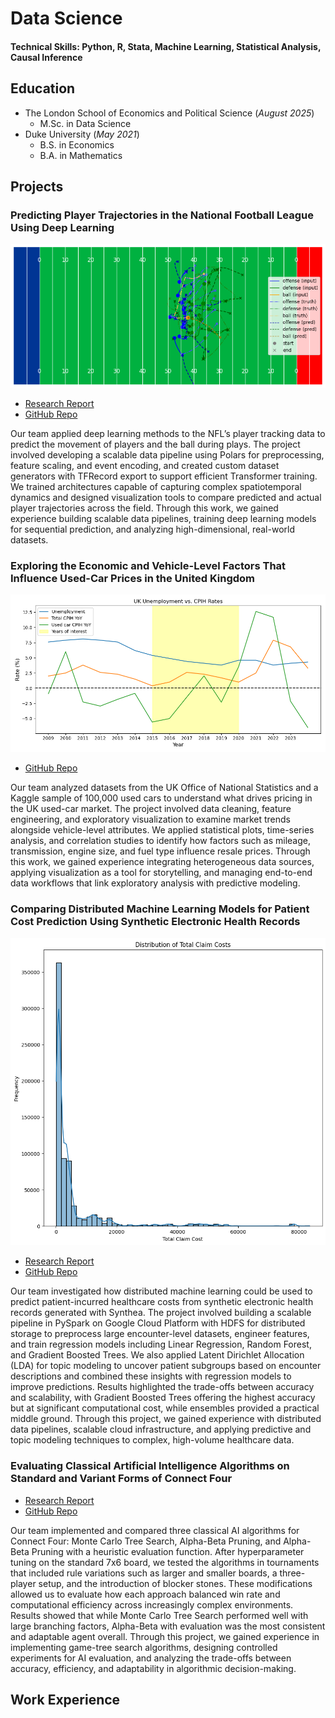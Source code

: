 # Data Science
#### Technical Skills: Python, R, Stata, Machine Learning, Statistical Analysis, Causal Inference

## Education
- The London School of Economics and Political Science (_August 2025_)
  - M.Sc. in Data Science
- Duke University (_May 2021_)
  - B.S. in Economics
  - B.A. in Mathematics

## Projects
### Predicting Player Trajectories in the National Football League Using Deep Learning
![NFL Trajectories](/assets/img/Predicted-NFL-play.png)
- [Research Report](/projects/NFL-player-trajectories.pdf)
- [GitHub Repo](https://github.com/pholmes116/NFL-player-trajectories-public)

Our team applied deep learning methods to the NFL’s player tracking data to predict the movement of players and the ball during plays. The project involved developing a scalable data pipeline using Polars for preprocessing, feature scaling, and event encoding, and created custom dataset generators with TFRecord export to support efficient Transformer training. We trained architectures capable of capturing complex spatiotemporal dynamics and designed visualization tools to compare predicted and actual player trajectories across the field. Through this work, we gained experience building scalable data pipelines, training deep learning models for sequential prediction, and analyzing high-dimensional, real-world datasets.

### Exploring the Economic and Vehicle-Level Factors That Influence Used-Car Prices in the United Kingdom
![UK Used Cars](/assets/img/UK-unemployment-vs-CPIH.png)
- [GitHub Repo](https://github.com/pholmes116/UK-used-car-prices-public)

Our team analyzed datasets from the UK Office of National Statistics and a Kaggle sample of 100,000 used cars to understand what drives pricing in the UK used-car market. The project involved data cleaning, feature engineering, and exploratory visualization to examine market trends alongside vehicle-level attributes. We applied statistical plots, time-series analysis, and correlation studies to identify how factors such as mileage, transmission, engine size, and fuel type influence resale prices. Through this work, we gained experience integrating heterogeneous data sources, applying visualization as a tool for storytelling, and managing end-to-end data workflows that link exploratory analysis with predictive modeling.

### Comparing Distributed Machine Learning Models for Patient Cost Prediction Using Synthetic Electronic Health Records
![Healthcare Costs](/assets/img/Claim-cost-distribution.png)
- [Research Report](/projects/Predicting-healthcare-costs.pdf)
- [GitHub Repo](https://github.com/pholmes116/predicting-healthcare-costs-public)

Our team investigated how distributed machine learning could be used to predict patient-incurred healthcare costs from synthetic electronic health records generated with Synthea. The project involved building a scalable pipeline in PySpark on Google Cloud Platform with HDFS for distributed storage to preprocess large encounter-level datasets, engineer features, and train regression models including Linear Regression, Random Forest, and Gradient Boosted Trees. We also applied Latent Dirichlet Allocation (LDA) for topic modeling to uncover patient subgroups based on encounter descriptions and combined these insights with regression models to improve predictions. Results highlighted the trade-offs between accuracy and scalability, with Gradient Boosted Trees offering the highest accuracy but at significant computational cost, while ensembles provided a practical middle ground. Through this project, we gained experience with distributed data pipelines, scalable cloud infrastructure, and applying predictive and topic modeling techniques to complex, high-volume healthcare data.

### Evaluating Classical Artificial Intelligence Algorithms on Standard and Variant Forms of Connect Four
- [Research Report](/projects/Connect_four_ai.pdf)
- [GitHub Repo](https://github.com/pholmes116/connect-four-ai-public)

Our team implemented and compared three classical AI algorithms for Connect Four: Monte Carlo Tree Search, Alpha-Beta Pruning, and Alpha-Beta Pruning with a heuristic evaluation function. After hyperparameter tuning on the standard 7x6 board, we tested the algorithms in tournaments that included rule variations such as larger and smaller boards, a three-player setup, and the introduction of blocker stones. These modifications allowed us to evaluate how each approach balanced win rate and computational efficiency across increasingly complex environments. Results showed that while Monte Carlo Tree Search performed well with large branching factors, Alpha-Beta with evaluation was the most consistent and adaptable agent overall. Through this project, we gained experience in implementing game-tree search algorithms, designing controlled experiments for AI evaluation, and analyzing the trade-offs between accuracy, efficiency, and adaptability in algorithmic decision-making.

## Work Experience


